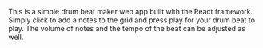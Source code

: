 This is a simple drum beat maker web app built with the React framework. Simply click to add a notes to the grid and press play for your drum beat to play. The volume of notes and the tempo of the beat can be adjusted as well.
